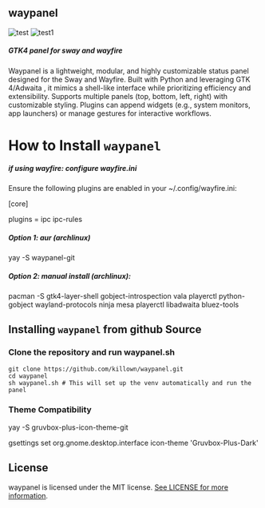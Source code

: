 ## waypanel

![test](https://github.com/user-attachments/assets/a4179a9a-4916-4939-af2b-3dd8e63e383d)
![test1](https://github.com/user-attachments/assets/a57d691f-989c-4ff2-a858-107f8d646920)


##### _GTK4 panel for sway and wayfire_

Waypanel  is a lightweight, modular, and highly customizable status panel designed for the Sway and Wayfire. Built with Python and leveraging GTK 4/Adwaita , it mimics a shell-like interface while prioritizing efficiency and extensibility. Supports multiple panels (top, bottom, left, right) with customizable styling. Plugins can append widgets (e.g., system monitors, app launchers) or manage gestures for interactive workflows. 

How to Install `waypanel`
=========================

##### if using wayfire: configure wayfire.ini
Ensure the following plugins are enabled in your ~/.config/wayfire.ini: 
    
[core]

plugins = ipc ipc-rules

##### Option 1: aur (archlinux)
yay -S waypanel-git 

##### Option 2: manual install (archlinux): 
pacman -S gtk4-layer-shell gobject-introspection vala playerctl python-gobject wayland-protocols ninja mesa playerctl libadwaita bluez-tools

Installing `waypanel` from github Source
-------------------------------------------------

### Clone the repository and run waypanel.sh
    git clone https://github.com/killown/waypanel.git
    cd waypanel
    sh waypanel.sh # This will set up the venv automatically and run the panel


### Theme Compatibility

yay -S gruvbox-plus-icon-theme-git

gsettings set org.gnome.desktop.interface icon-theme 'Gruvbox-Plus-Dark'



## License
waypanel is licensed under the MIT license. [See LICENSE for more information](https://github.com/killown/waypanel/blob/main/LICENSE).


